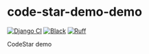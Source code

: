 # code-star-demo-demo

[![Django CI](https://github.com/youzarsiph/code-star-demo/actions/workflows/django.yml/badge.svg)](https://github.com/youzarsiph/code-star-demo/actions/workflows/django.yml)
[![Black](https://github.com/youzarsiph/code-star-demo/actions/workflows/black.yml/badge.svg)](https://github.com/youzarsiph/code-star-demo/actions/workflows/black.yml)
[![Ruff](https://github.com/youzarsiph/code-star-demo/actions/workflows/ruff.yml/badge.svg)](https://github.com/youzarsiph/code-star-demo/actions/workflows/ruff.yml)

CodeStar demo
